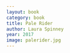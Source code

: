 ```yaml
---
layout: book
category: book
title: Pale Rider
author: Laura Spinney
year: 2017
image: palerider.jpg
---
```

